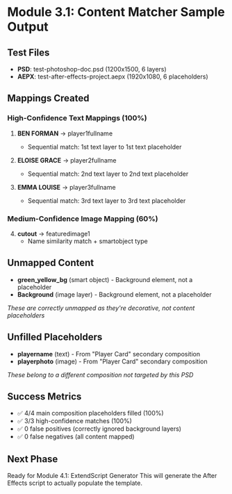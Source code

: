 # Module 3.1: Content Matcher Sample Output

## Test Files
- **PSD**: test-photoshop-doc.psd (1200x1500, 6 layers)
- **AEPX**: test-after-effects-project.aepx (1920x1080, 6 placeholders)

## Mappings Created

### High-Confidence Text Mappings (100%)
1. **BEN FORMAN** → player1fullname
   - Sequential match: 1st text layer to 1st text placeholder
   
2. **ELOISE GRACE** → player2fullname
   - Sequential match: 2nd text layer to 2nd text placeholder
   
3. **EMMA LOUISE** → player3fullname
   - Sequential match: 3rd text layer to 3rd text placeholder

### Medium-Confidence Image Mapping (60%)
4. **cutout** → featuredimage1
   - Name similarity match + smartobject type

## Unmapped Content
- **green_yellow_bg** (smart object) - Background element, not a placeholder
- **Background** (image layer) - Background element, not a placeholder

*These are correctly unmapped as they're decorative, not content placeholders*

## Unfilled Placeholders
- **playername** (text) - From "Player Card" secondary composition
- **playerphoto** (image) - From "Player Card" secondary composition

*These belong to a different composition not targeted by this PSD*

## Success Metrics
- ✅ 4/4 main composition placeholders filled (100%)
- ✅ 3/3 high-confidence matches (100%)
- ✅ 0 false positives (correctly ignored background layers)
- ✅ 0 false negatives (all content mapped)

## Next Phase
Ready for Module 4.1: ExtendScript Generator
This will generate the After Effects script to actually populate the template.
